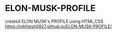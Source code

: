 # ELON-MUSK-PROFILE
created ELON MUSK's PROFILE using HTML,CSS
https://nikhlesh0927.github.io/ELON-MUSK-PROFILE/
